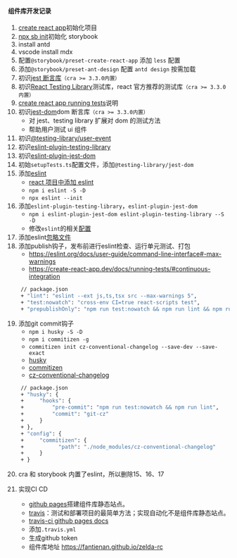#### 组件库开发记录

1. [create react app](https://create-react-app.dev/)初始化项目
2. [npx sb init](https://storybook.js.org/)初始化 storybook
3. install antd
4. vscode install mdx
5. 配置`@storybook/preset-create-react-app` 添加 `less` 配置
6. 添加`@storybook/preset-ant-design` 配置 `antd design` 按需加载
7. 初识[jest 断言库](https://jestjs.io/)`（cra >= 3.3.0内置）`
8. 初识[React Testing Library](https://zh-hans.reactjs.org/docs/test-utils.html#overview)测试库，react 官方推荐的测试库`（cra >= 3.3.0内置）`
9. [create react app running tests](https://create-react-app.dev/docs/running-tests)说明
10. 初识[jest-dom](https://testing-library.com/docs/ecosystem-jest-dom)dom 断言库`（cra >= 3.3.0内置）`
    - 对 jest、testing library 扩展对 dom 的测试方法
    - 帮助用户测试 ui 组件
11. 初识[@testing-library/user-event](https://testing-library.com/docs/ecosystem-user-event)
12. 初识[eslint-plugin-testing-library](https://testing-library.com/docs/ecosystem-eslint-plugin-testing-library)
13. 初识[eslint-plugin-jest-dom](https://testing-library.com/docs/ecosystem-eslint-plugin-jest-dom)
14. 初始`setupTests.ts`配置文件，添加`@testing-library/jest-dom`
15. 添加[eslint](.eslintrc.js)
    - [react 项目中添加 eslint](https://www.cnblogs.com/lyraLee/p/11982208.html)
    - `npm i eslint -S -D`
    - `npx eslint --init`
16. 添加`eslint-plugin-testing-library`，`eslint-plugin-jest-dom`
    - `npm i eslint-plugin-jest-dom eslint-plugin-testing-library --S -D`
    - 修改`eslint`的相关[配置](https://www.jianshu.com/p/421c66111c06)
17. 添加eslint[忽略文件](.eslintignore)
18. 添加publish钩子，发布前进行eslint检查、运行单元测试、打包
    - https://eslint.org/docs/user-guide/command-line-interface#-max-warnings
    - https://create-react-app.dev/docs/running-tests/#continuous-integration
```bash
    // package.json
    + "lint": "eslint --ext js,ts,tsx src --max-warnings 5",
    + "test:nowatch": "cross-env CI=true react-scripts test",
    + "prepublishOnly": "npm run test:nowatch && npm run lint && npm run build"
```
19. 添加git commit钩子
    - `npm i husky -S -D`
    - `npm i commitizen -g`
    - `commitizen init cz-conventional-changelog --save-dev --save-exact`
    - [husky](https://github.com/typicode/husky#readme)
    - [commitizen](https://github.com/commitizen/cz-cli)
    - [cz-conventional-changelog](https://github.com/commitizen/cz-conventional-changelog)
```bash
    // package.json
    + "husky": {
    +     "hooks": {
    +         "pre-commit": "npm run test:nowatch && npm run lint",
    +         "commit": "git-cz"
    +     }
    + },
    + "config": {
    +     "commitizen": {
    +           "path": "./node_modules/cz-conventional-changelog"
    +     }
    + }
```

20. cra 和 storybook 内置了eslint，所以删除15、16、17

21. 实现CI CD
    - [github pages](https://pages.github.com/)搭建组件库静态站点。
    - [travis](https://travis-ci.com/)：测试和部署项目的最简单方法；实现自动化不是组件库静态站点。
    - [travis-ci github pages docs](https://docs.travis-ci.com/user/deployment/pages/)
    - 添加`.travis.yml`
    - 生成github token
    - 组件库地址 https://fantienan.github.io/zelda-rc